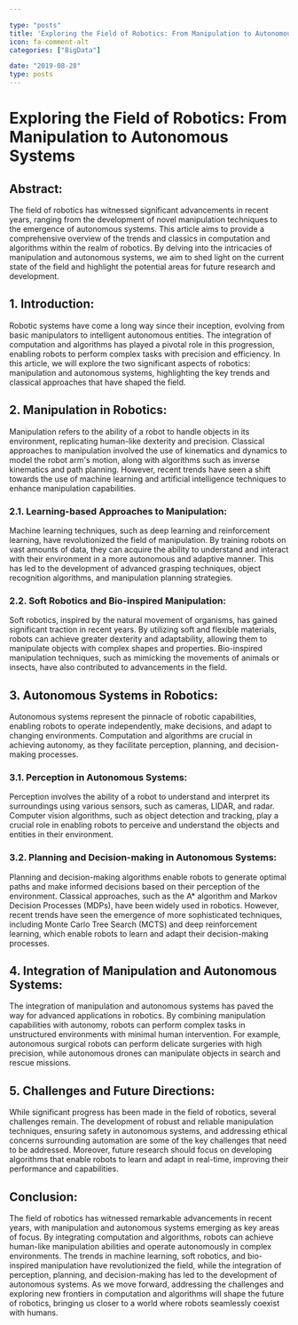 ```yaml
---

type: "posts"
title: 'Exploring the Field of Robotics: From Manipulation to Autonomous Systems'
icon: fa-comment-alt
categories: ["BigData"]

date: "2019-08-28"
type: posts
---
```





# Exploring the Field of Robotics: From Manipulation to Autonomous Systems

## Abstract:
The field of robotics has witnessed significant advancements in recent years, ranging from the development of novel manipulation techniques to the emergence of autonomous systems. This article aims to provide a comprehensive overview of the trends and classics in computation and algorithms within the realm of robotics. By delving into the intricacies of manipulation and autonomous systems, we aim to shed light on the current state of the field and highlight the potential areas for future research and development.

## 1. Introduction:
Robotic systems have come a long way since their inception, evolving from basic manipulators to intelligent autonomous entities. The integration of computation and algorithms has played a pivotal role in this progression, enabling robots to perform complex tasks with precision and efficiency. In this article, we will explore the two significant aspects of robotics: manipulation and autonomous systems, highlighting the key trends and classical approaches that have shaped the field.

## 2. Manipulation in Robotics:
Manipulation refers to the ability of a robot to handle objects in its environment, replicating human-like dexterity and precision. Classical approaches to manipulation involved the use of kinematics and dynamics to model the robot arm's motion, along with algorithms such as inverse kinematics and path planning. However, recent trends have seen a shift towards the use of machine learning and artificial intelligence techniques to enhance manipulation capabilities.

### 2.1. Learning-based Approaches to Manipulation:
Machine learning techniques, such as deep learning and reinforcement learning, have revolutionized the field of manipulation. By training robots on vast amounts of data, they can acquire the ability to understand and interact with their environment in a more autonomous and adaptive manner. This has led to the development of advanced grasping techniques, object recognition algorithms, and manipulation planning strategies.

### 2.2. Soft Robotics and Bio-inspired Manipulation:
Soft robotics, inspired by the natural movement of organisms, has gained significant traction in recent years. By utilizing soft and flexible materials, robots can achieve greater dexterity and adaptability, allowing them to manipulate objects with complex shapes and properties. Bio-inspired manipulation techniques, such as mimicking the movements of animals or insects, have also contributed to advancements in the field.

## 3. Autonomous Systems in Robotics:
Autonomous systems represent the pinnacle of robotic capabilities, enabling robots to operate independently, make decisions, and adapt to changing environments. Computation and algorithms are crucial in achieving autonomy, as they facilitate perception, planning, and decision-making processes.

### 3.1. Perception in Autonomous Systems:
Perception involves the ability of a robot to understand and interpret its surroundings using various sensors, such as cameras, LIDAR, and radar. Computer vision algorithms, such as object detection and tracking, play a crucial role in enabling robots to perceive and understand the objects and entities in their environment.

### 3.2. Planning and Decision-making in Autonomous Systems:
Planning and decision-making algorithms enable robots to generate optimal paths and make informed decisions based on their perception of the environment. Classical approaches, such as the A* algorithm and Markov Decision Processes (MDPs), have been widely used in robotics. However, recent trends have seen the emergence of more sophisticated techniques, including Monte Carlo Tree Search (MCTS) and deep reinforcement learning, which enable robots to learn and adapt their decision-making processes.

## 4. Integration of Manipulation and Autonomous Systems:
The integration of manipulation and autonomous systems has paved the way for advanced applications in robotics. By combining manipulation capabilities with autonomy, robots can perform complex tasks in unstructured environments with minimal human intervention. For example, autonomous surgical robots can perform delicate surgeries with high precision, while autonomous drones can manipulate objects in search and rescue missions.

## 5. Challenges and Future Directions:
While significant progress has been made in the field of robotics, several challenges remain. The development of robust and reliable manipulation techniques, ensuring safety in autonomous systems, and addressing ethical concerns surrounding automation are some of the key challenges that need to be addressed. Moreover, future research should focus on developing algorithms that enable robots to learn and adapt in real-time, improving their performance and capabilities.

## Conclusion:
The field of robotics has witnessed remarkable advancements in recent years, with manipulation and autonomous systems emerging as key areas of focus. By integrating computation and algorithms, robots can achieve human-like manipulation abilities and operate autonomously in complex environments. The trends in machine learning, soft robotics, and bio-inspired manipulation have revolutionized the field, while the integration of perception, planning, and decision-making has led to the development of autonomous systems. As we move forward, addressing the challenges and exploring new frontiers in computation and algorithms will shape the future of robotics, bringing us closer to a world where robots seamlessly coexist with humans.